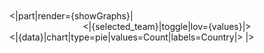 <br/>
<br/>
<|part|render={showGraphs}|
<center>
<|{selected_team}|toggle|lov={values}|>
</center>
<|{data}|chart|type=pie|values=Count|labels=Country|>
|>


